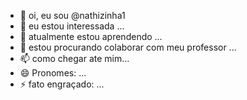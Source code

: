 - 👋 oi, eu sou @nathizinha1
- 👀 eu estou interessada ...
- 🌱 atualmente estou aprendendo ...
- 💞️ estou procurando colaborar com meu professor  ...
- 📫 como chegar ate mim...
- 😄 Pronomes: ...
- ⚡ fato engraçado: ...

<!---
nathizinha1/nathizinha1 is a ✨ special ✨ repository because its `README.md` (this file) appears on your GitHub profile.
You can click the Preview link to take a look at your changes.
--->
